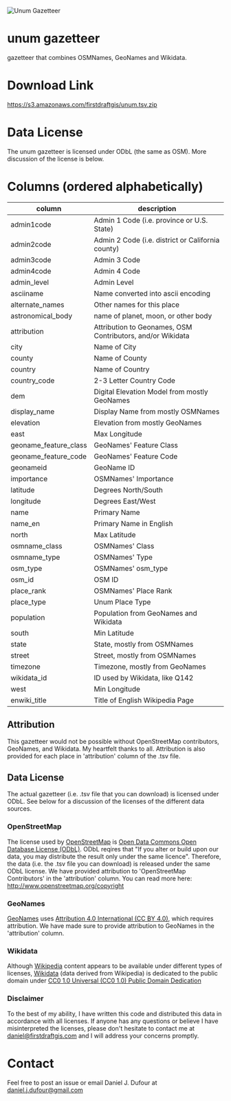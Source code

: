 ![Unum Gazetteer](https://avatars3.githubusercontent.com/u/55306625?s=200&v=4)


# unum gazetteer
gazetteer that combines OSMNames, GeoNames and Wikidata.

# Download Link
https://s3.amazonaws.com/firstdraftgis/unum.tsv.zip

# Data License
The unum gazetteer is licensed under ODbL (the same as OSM). More discussion of the license is below.

# Columns (ordered alphabetically)
| column | description |
| -----  | ----------- |
| admin1code | Admin 1 Code (i.e. province or U.S. State) |
| admin2code | Admin 2 Code (i.e. district or California county) |
| admin3code | Admin 3 Code |
| admin4code | Admin 4 Code |
| admin_level | Admin Level |
| asciiname | Name converted into ascii encoding |
| alternate_names | Other names for this place |
| astronomical_body | name of planet, moon, or other body | Mars |
| attribution | Attribution to Geonames, OSM Contributors, and/or Wikidata |
| city | Name of City |
| county | Name of County |
| country | Name of Country |
| country_code | 2-3 Letter Country Code |
| dem | Digital Elevation Model from mostly GeoNames |
| display_name | Display Name from mostly OSMNames |
| elevation | Elevation from mostly GeoNames |
| east | Max Longitude |
| geoname_feature_class | GeoNames' Feature Class |
| geoname_feature_code | GeoNames' Feature Code |
| geonameid | GeoName ID |
| importance | OSMNames' Importance |
| latitude | Degrees North/South |
| longitude | Degrees East/West |
| name | Primary Name |
| name_en | Primary Name in English |
| north | Max Latitude  |
| osmname_class | OSMNames' Class |
| osmname_type | OSMNames' Type |
| osm_type | OSMNames' osm_type |
| osm_id | OSM ID |
| place_rank | OSMNames' Place Rank |
| place_type | Unum Place Type |
| population | Population from GeoNames and Wikidata |
| south | Min Latitude |
| state | State, mostly from OSMNames |
| street | Street, mostly from OSMNames |
| timezone | Timezone, mostly from GeoNames |
| wikidata_id | ID used by Wikidata, like Q142 |
| west | Min Longitude |
| enwiki_title | Title of English Wikipedia Page |

## Attribution
This gazetteer would not be possible without OpenStreetMap contributors, GeoNames, and Wikidata.  My heartfelt thanks to all.  Attribution is also provided for each place in 'attribution' column of the .tsv file.

## Data License

The actual gazetteer (i.e. .tsv file that you can download) is licensed under ODbL.  See below for a discussion of the licenses of the different data sources.

### OpenStreetMap
The license used by [OpenStreetMap](https://openstreetmap.org) is [Open Data Commons Open Database License (ODbL)](https://opendatacommons.org/licenses/odbl/). ODbL reqires that "If you alter or build upon our data, you may distribute the result only under the same licence".  Therefore, the data (i.e. the .tsv file you can download) is released under the same ODbL license.  We have provided attribution to 'OpenStreetMap Contributors' in the 'attribution' column.  You can read more here: http://www.openstreetmap.org/copyright

### GeoNames
[GeoNames](https://geonames.org) uses [Attribution 4.0 International (CC BY 4.0)](https://creativecommons.org/licenses/by/4.0/), which requires attribution.  We have made sure to provide attribution to GeoNames in the 'attribution' column.

### Wikidata
Although [Wikipedia](https://wikipedia.org) content appears to be available under different types of licenses, [Wikidata](https://www.wikidata.org/) (data derived from Wikipedia) is dedicated to the public domain under [CC0 1.0 Universal (CC0 1.0) Public Domain Dedication](https://creativecommons.org/publicdomain/zero/1.0/)

### Disclaimer
To the best of my ability, I have written this code and distributed this data in accordance with all licenses. If anyone has any questions or believe I have misinterpreted the licenses, please don't hesitate to contact me at daniel@firstdraftgis.com and I will address your concerns promptly.

# Contact
Feel free to post an issue or email Daniel J. Dufour at daniel.j.dufour@gmail.com
